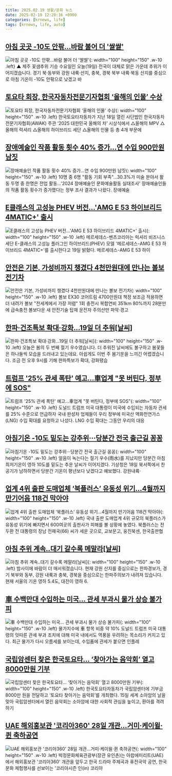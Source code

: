 ```yaml
---
title: 2025.02.19 생활/문화 뉴스
date: 2025-02-19 12:20:16 +0900
categories: [krnews, life]
tags: [krnews, life, auto]
---
```

## [아침 곳곳 -10도 안팎…바람 불어 더 '쌀쌀'](https://n.news.naver.com/mnews/article/055/0001233028)

![아침 곳곳 -10도 안팎…바람 불어 더 '쌀쌀'](https://mimgnews.pstatic.net/image/origin/055/2025/02/19/1233028.jpg?type=nf220_150){: width="100" height="150" .w-10 .left}
▲ 제주 꽃샘추위 기승 수요일인 오늘(19일) 전국이 대체로 맑은 가운데 추위가 이어지겠습니다. 경기 북·동부와 강원 내륙·산지, 충북, 경북 북부 내륙·북동 산지를 중심으로 아침 기온이 -10도 안팎으로 낮겠고 바

## [토요타 회장, 한국자동차전문기자협회 ‘올해의 인물’ 수상](https://n.news.naver.com/mnews/article/018/0005946661)

![토요타 회장, 한국자동차전문기자협회 ‘올해의 인물’ 수상](https://mimgnews.pstatic.net/image/origin/018/2025/02/19/5946661.jpg?type=nf220_150){: width="100" height="150" .w-10 .left}
한국토요타자동차가 지난 18일 열린 사단법인 한국자동차전문기자협회(AWAK) 주관 ‘2025 대한민국 올해의 차’ 시상식에서 △올해의 MPV △올해의 럭셔리 △올해의 하이브리드 세단 △올해의 인물 등 총 4개 부문에

## [장애예술인 작품 활동 횟수 40% 증가…연 수입 900만원 남짓](https://n.news.naver.com/mnews/article/001/0015221183)

![장애예술인 작품 활동 횟수 40% 증가…연 수입 900만원 남짓](https://mimgnews.pstatic.net/image/origin/001/2025/02/19/15221183.jpg?type=nf220_150){: width="100" height="150" .w-10 .left}
10명 중 6명 "활동 기회 부족"…30.3%가 미술 분야서 활동 두명 중 한명은 전업 활동…'2024 장애예술인 문화예술활동 실태조사' 장애예술인들의 작품 활동 횟수가 증가했다는 정부 조사 결과가 나왔다. 장애예술

## [E클래스의 고성능 PHEV 버전…'AMG E 53 하이브리드 4MATIC+' 출시](https://n.news.naver.com/mnews/article/015/0005096202)

![E클래스의 고성능 PHEV 버전…'AMG E 53 하이브리드 4MATIC+' 출시](https://mimgnews.pstatic.net/image/origin/015/2025/02/19/5096202.jpg?type=nf220_150){: width="100" height="150" .w-10 .left}
메르세데스-벤츠코리아는 럭셔리 비즈니스 세단 E-클래스의 고성능 플러그인 하이브리드(PHEV) 모델 '메르세데스-AMG E 53 하이브리드 4MATIC+'를 출시한다고 19일 밝혔다. 메르세데스-AMG E 53 하이

## [안전은 기본, 가성비까지 챙겼다 4천만원대에 만나는 볼보 전기차](https://n.news.naver.com/mnews/article/009/0005445715)

![안전은 기본, 가성비까지 챙겼다 4천만원대에 만나는 볼보 전기차](https://mimgnews.pstatic.net/image/origin/009/2025/02/18/5445715.jpg?type=nf220_150){: width="100" height="150" .w-10 .left}
볼보 EX30 코어트림 4700만원대 책정 보조금 적용하면 더 내려가 볼보 "전세계에서 가장 저렴" 1회 충전시 복합연비 351km 80%까지 28분만에 급속충전 볼보다운 새 안전기술 탑재 운전자 주의산만 파악·경고

## [한파·건조특보 확대·강화…19일 더 추워[날씨]](https://n.news.naver.com/mnews/article/448/0000509126)

![한파·건조특보 확대·강화…19일 더 추워[날씨]](https://mimgnews.pstatic.net/image/origin/448/2025/02/18/509126.jpg?type=nf220_150){: width="100" height="150" .w-10 .left}
오늘은 봄의 두 번째 절기 우수였습니다. 더 추워진 날씨에도 불구하고 봄꽃들은 하나둘씩 모습을 드러내고 있는데요. 아쉽게도 이번 주 봄기운을 느끼긴 어렵겠습니다. 조금 전 오후 9시를 기해 한파특보가 확대, 강화됐습

## [트럼프 '25% 관세 폭탄' 예고…車업계 "못 버틴다, 정부에 SOS"](https://n.news.naver.com/mnews/article/277/0005548753)

![트럼프 '25% 관세 폭탄' 예고…車업계 "못 버틴다, 정부에 SOS"](https://mimgnews.pstatic.net/image/origin/277/2025/02/19/5548753.jpg?type=nf220_150){: width="100" height="150" .w-10 .left}
도널드 트럼프 미국 대통령이 미국에 수입되는 자동차 관세를 25% 수준으로 언급하자 국내 완성차 업체들이 우리 정부에 미국산 액화천연가스(LNG) 수입 확대를 요청하고 나섰다. LNG 수입 확대는 그동안 우리의 대응

## [아침기온 -10도 밑도는 강추위···당분간 전국 출근길 꽁꽁](https://n.news.naver.com/mnews/article/032/0003351674)

![아침기온 -10도 밑도는 강추위···당분간 전국 출근길 꽁꽁](https://mimgnews.pstatic.net/image/origin/032/2025/02/18/3351674.jpg?type=nf220_150){: width="100" height="150" .w-10 .left}
얼음이 녹는다는 절기 우수(雨水)를 지났지만 당분간 아침 최저기온이 영하 10도를 밑도는 추운 날씨가 이어지겠다. 기상청은 18일 북서쪽에서 찬 공기가 남하하면서 당분간 기온이 평년보다 낮겠다고 예보했다. 강원내륙·

## [업계 4위 출판 도매업체 ‘북플러스’ 유동성 위기…4월까지 만기어음 118건 막아야](https://n.news.naver.com/mnews/article/277/0005548730)

![업계 4위 출판 도매업체 ‘북플러스’ 유동성 위기…4월까지 만기어음 118건 막아야](https://mimgnews.pstatic.net/image/origin/277/2025/02/19/5548730.jpg?type=nf220_150){: width="100" height="150" .w-10 .left}
국내 출판 도매업계 4위 규모의 북플러스가 유동성 위기에 빠지면서 600여곳의 출판사가 피해를 볼 상황에 놓였다. 북플러스는 전두환 전 대통령의 장남 전재국(66) 씨가 세운 곳으로, 교보문고, 웅진북센, 한국출판협

## [아침 추위 계속‥대기 갈수록 메말라[날씨]](https://n.news.naver.com/mnews/article/214/0001406394)

![아침 추위 계속‥대기 갈수록 메말라[날씨]](https://mimgnews.pstatic.net/image/origin/214/2025/02/19/1406394.jpg?type=nf220_150){: width="100" height="150" .w-10 .left}
밤사이에 바람이 더 매서워졌습니다. 현재 강원 산지를 중심으로는 한파경보가, 경기 북부와 동부, 강원 내륙과 충북, 경북을 중심으로는 한파주의보가 내려져 있습니다. 현재 서울의 기온 영하 5.4도, 대전이 영하 6.

## [車 수백만대 수입하는 미국… 관세 부과시 물가 상승 불가피](https://n.news.naver.com/mnews/article/366/0001054919)

![車 수백만대 수입하는 미국… 관세 부과시 물가 상승 불가피](https://mimgnews.pstatic.net/image/origin/366/2025/02/19/1054919.jpg?type=nf220_150){: width="100" height="150" .w-10 .left}
물가지수에 車 항목 비중 약 10% 도널드 트럼프 미국 대통령의 잇따른 관세 부과 조치에 대해 미국 내에서도 역풍을 우려하는 목소리가 커지고 있다. 최근 물가가 다시 오름세를 보이는데, 수입품에 관세가 붙으면 인플레

## [국립암센터 찾은 한국토요타… ‘찾아가는 음악회’ 열고 8000만원 기부](https://n.news.naver.com/mnews/article/020/0003616011)

![국립암센터 찾은 한국토요타… ‘찾아가는 음악회’ 열고 8000만원 기부](https://mimgnews.pstatic.net/image/origin/020/2025/02/18/3616011.jpg?type=nf220_150){: width="100" height="150" .w-10 .left}
한국토요타자동차가 국립암센터에 기부금 8000만 원을 전달하고 ‘토요타 찾아가는 음악회’를 개최했다. 15일 세계 소아암의 날을 맞아 국립암센터에서 열린 음악회는 소아암에 대한 사회적 관심을 높이고, 환아를 격려하기

## [UAE 해외홍보관 '코리아360' 28일 개관…거미·케이윌·퀸 축하공연](https://n.news.naver.com/mnews/article/421/0008084440)

![UAE 해외홍보관 '코리아360' 28일 개관…거미·케이윌·퀸 축하공연](https://mimgnews.pstatic.net/image/origin/421/2025/02/19/8084440.jpg?type=nf220_150){: width="100" height="150" .w-10 .left}
박정문화체육관광부(장관 유인촌)는 아랍에미리트(UAE)에서 해외홍보관 '코리아360' 개관을 앞두고 한국 드라마 주제곡과 퓨전국악 공연, 한국문화 체험행사를 선보이는 '코리아시즌 인(in) 코리아

